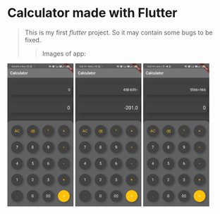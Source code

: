 # Calculator made with Flutter

>This is my first *flutter* project. So it may contain some bugs to be fixed.
>>Images of app:
>>
<img src="images/Screenshot_2020-10-16-10-21-16-960_com.example.calculator%20(1).jpg" width="150" >

<img src="images/Screenshot_2020-10-16-10-22-46-024_com.example.calculator.jpg" width="150" >

<img src="images/Screenshot_2020-10-16-10-23-09-462_com.example.calculator.jpg" width="150" >

